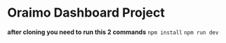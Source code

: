 # Oraimo Dashboard Project 

**after cloning you need to run this 2 commands**
```npm install```
```npm run dev```
